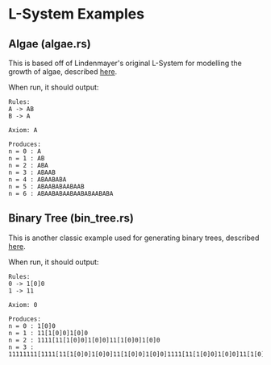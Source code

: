 # L-System Examples

## Algae (algae.rs)
This is based off of Lindenmayer's original L-System for modelling the growth of algae, described [here](https://en.wikipedia.org/wiki/L-system#Example_1:_algae).

When run, it should output:
```
Rules:
A -> AB 
B -> A 

Axiom: A 

Produces:
n = 0 : A 
n = 1 : AB 
n = 2 : ABA 
n = 3 : ABAAB 
n = 4 : ABAABABA 
n = 5 : ABAABABAABAAB 
n = 6 : ABAABABAABAABABAABABA 
```

## Binary Tree (bin_tree.rs)
This is another classic example used for generating binary trees, described [here](https://en.wikipedia.org/wiki/L-system#Example_2:_fractal_(binary)_tree).

When run, it should output:
```
Rules:
0 -> 1[0]0
1 -> 11

Axiom: 0

Produces:
n = 0 : 1[0]0
n = 1 : 11[1[0]0]1[0]0
n = 2 : 1111[11[1[0]0]1[0]0]11[1[0]0]1[0]0
n = 3 : 11111111[1111[11[1[0]0]1[0]0]11[1[0]0]1[0]0]1111[11[1[0]0]1[0]0]11[1[0]0]1[0]0
```